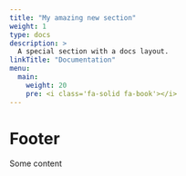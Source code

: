 ```yaml
---
title: "My amazing new section"
weight: 1
type: docs
description: >
  A special section with a docs layout.  
linkTitle: "Documentation"
menu:
  main:
    weight: 20
    pre: <i class='fa-solid fa-book'></i>
---
```


# Footer

Some content
